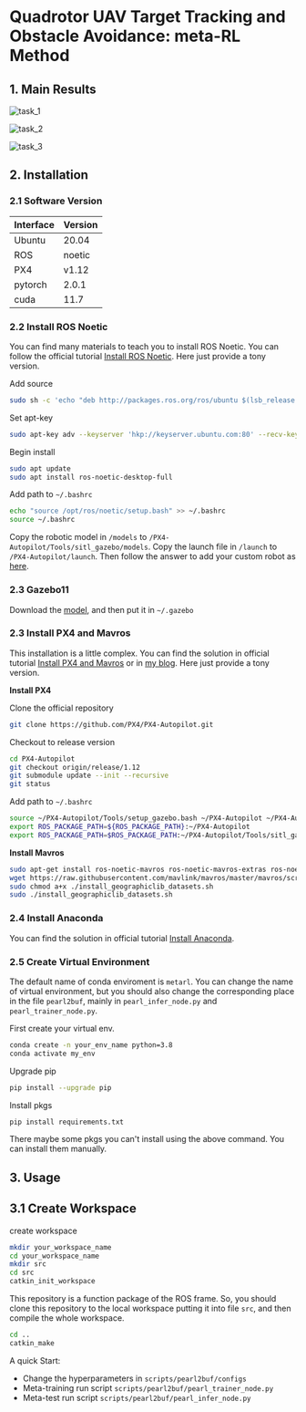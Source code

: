 # Quadrotor UAV Target Tracking and Obstacle Avoidance: meta-RL Method

## 1. Main Results

![task_1](figs/task1_whole_traj.gif)

![task_2](figs/task2_whole_traj.gif)

![task_3](figs/task3_whole_traj.gif)


## 2. Installation

### 2.1 Software Version

| Interface                       | Version                    |
| -------------------------- | ----------------------- |
| Ubuntu           | 20.04 |
| ROS              | noetic     |
| PX4               | v1.12     |
| pytorch          |  2.0.1     |
| cuda              | 11.7     |


### 2.2 Install ROS Noetic
You can find many materials to teach you to install ROS Noetic. You can follow the official tutorial [Install ROS Noetic](http://wiki.ros.org/noetic/Installation/Ubuntu). Here just provide a tony version.

Add source
```bash
sudo sh -c 'echo "deb http://packages.ros.org/ros/ubuntu $(lsb_release -sc) main" > /etc/apt/sources.list.d/ros-latest.list'
```

Set apt-key

```bash
sudo apt-key adv --keyserver 'hkp://keyserver.ubuntu.com:80' --recv-key C1CF6E31E6BADE8868B172B4F42ED6FBAB17C654
```

Begin install

```bash
sudo apt update
sudo apt install ros-noetic-desktop-full
```

Add path to `~/.bashrc`
```bash
echo "source /opt/ros/noetic/setup.bash" >> ~/.bashrc
source ~/.bashrc
```

Copy the robotic model in `/models` to `/PX4-Autopilot/Tools/sitl_gazebo/models`.
Copy the launch file in `/launch` to `/PX4-Autopilot/launch`.
Then follow the answer to add your custom robot as [here](https://discuss.px4.io/t/create-custom-model-for-sitl/6700).

### 2.3 Gazebo11
Download the [model](https://gazebosim.org/docs/all/getstarted), and then put it in `~/.gazebo`

### 2.3 Install PX4 and Mavros
This installation is a little complex. You can find the solution in official tutorial [Install PX4 and Mavros](https://docs.px4.io/main/en/dev_setup/dev_env_linux_ubuntu.html) or in [my blog](https://blog.csdn.net/qq_44940689/article/details/132827299#t8). Here just provide a tony version.

**Install PX4**

Clone the official repository

```bash
git clone https://github.com/PX4/PX4-Autopilot.git
```

Checkout to release version

```bash
cd PX4-Autopilot
git checkout origin/release/1.12
git submodule update --init --recursive
git status   
```

Add path to `~/.bashrc`

```bash
source ~/PX4-Autopilot/Tools/setup_gazebo.bash ~/PX4-Autopilot ~/PX4-Autopilot/build/px4_sitl_default
export ROS_PACKAGE_PATH=${ROS_PACKAGE_PATH}:~/PX4-Autopilot
export ROS_PACKAGE_PATH=$ROS_PACKAGE_PATH:~/PX4-Autopilot/Tools/sitl_gazebo
```

**Install Mavros**

```bash
sudo apt-get install ros-noetic-mavros ros-noetic-mavros-extras ros-noetic-mavros-msgs
wget https://raw.githubusercontent.com/mavlink/mavros/master/mavros/scripts/install_geographiclib_datasets.sh
sudo chmod a+x ./install_geographiclib_datasets.sh
sudo ./install_geographiclib_datasets.sh
```

### 2.4 Install Anaconda

You can find the solution in official tutorial [Install Anaconda](https://www.anaconda.com/).


### 2.5 Create Virtual Environment

The default name of conda enviroment is `metarl`. You can change the name of virtual environment, but you should also change the corresponding place in the file `pearl2buf`, mainly in `pearl_infer_node.py` and `pearl_trainer_node.py`.

First create your virtual env.

```bash
conda create -n your_env_name python=3.8
conda activate my_env
```

Upgrade pip

```bash
pip install --upgrade pip
```

Install pkgs

```bash
pip install requirements.txt
```

There maybe some pkgs you can't install using the above command. You can install them manually.


## 3. Usage

## 3.1 Create Workspace

create workspace

```bash
mkdir your_workspace_name
cd your_workspace_name
mkdir src
cd src
catkin_init_workspace
```

This repository is a function package of the ROS frame. So, you should clone this repository to the local workspace putting it into file `src`, and then compile the whole workspace. 

```bash
cd ..
catkin_make
```

A quick Start:

- Change the hyperparameters in `scripts/pearl2buf/configs`
- Meta-training run script `scripts/pearl2buf/pearl_trainer_node.py`
- Meta-test run script `scripts/pearl2buf/pearl_infer_node.py`